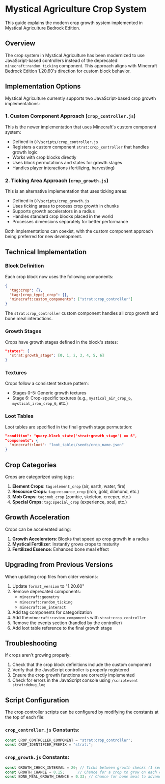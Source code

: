 # Mystical Agriculture Crop System

This guide explains the modern crop growth system implemented in Mystical Agriculture Bedrock Edition.

## Overview

The crop system in Mystical Agriculture has been modernized to use JavaScript-based controllers instead of the deprecated `minecraft:random_ticking` component. This approach aligns with Minecraft Bedrock Edition 1.20.60's direction for custom block behavior.

## Implementation Options

Mystical Agriculture currently supports two JavaScript-based crop growth implementations:

### 1. Custom Component Approach (`crop_controller.js`)

This is the newer implementation that uses Minecraft's custom component system:

- Defined in `BP/scripts/crop_controller.js`
- Registers a custom component `strat:crop_controller` that handles growth logic
- Works with crop blocks directly
- Uses block permutations and states for growth stages
- Handles player interactions (fertilizing, harvesting)

### 2. Ticking Area Approach (`crop_growth.js`)

This is an alternative implementation that uses ticking areas:

- Defined in `BP/scripts/crop_growth.js`
- Uses ticking areas to process crop growth in chunks
- Supports growth accelerators in a radius
- Handles standard crop blocks placed in the world
- Processes dimensions separately for better performance

Both implementations can coexist, with the custom component approach being preferred for new development.

## Technical Implementation

### Block Definition

Each crop block now uses the following components:

```json
{
  "tag:crop": {},
  "tag:[crop_type]_crop": {},
  "minecraft:custom_components": ["strat:crop_controller"]
}
```

The `strat:crop_controller` custom component handles all crop growth and bone meal interactions.

### Growth Stages

Crops have growth stages defined in the block's states:

```json
"states": {
  "strat:growth_stage": [0, 1, 2, 3, 4, 5, 6]
}
```

### Textures

Crops follow a consistent texture pattern:
- Stages 0-5: Generic growth textures
- Stage 6: Crop-specific textures (e.g., `mystical_air_crop_6`, `mystical_iron_crop_6`, etc.)

### Loot Tables

Loot tables are specified in the final growth stage permutation:

```json
"condition": "query.block_state('strat:growth_stage') == 6",
"components": {
  "minecraft:loot": "loot_tables/seeds/crop_name.json"
}
```

## Crop Categories

Crops are categorized using tags:

1. **Element Crops**: `tag:element_crop` (air, earth, water, fire)
2. **Resource Crops**: `tag:resource_crop` (iron, gold, diamond, etc.)
3. **Mob Crops**: `tag:mob_crop` (zombie, skeleton, creeper, etc.)
4. **Special Crops**: `tag:special_crop` (experience, soul, etc.)

## Growth Acceleration

Crops can be accelerated using:

1. **Growth Accelerators**: Blocks that speed up crop growth in a radius
2. **Mystical Fertilizer**: Instantly grows crops to maturity
3. **Fertilized Essence**: Enhanced bone meal effect

## Upgrading from Previous Versions

When updating crop files from older versions:

1. Update `format_version` to "1.20.60"
2. Remove deprecated components:
   - `minecraft:geometry`
   - `minecraft:random_ticking`
   - `minecraft:on_interact`
3. Add tag components for categorization
4. Add the `minecraft:custom_components` with `strat:crop_controller`
5. Remove the events section (handled by the controller)
6. Add loot table reference to the final growth stage

## Troubleshooting

If crops aren't growing properly:

1. Check that the crop block definitions include the custom component
2. Verify that the JavaScript controller is properly registered
3. Ensure the crop growth functions are correctly implemented
4. Check for errors in the JavaScript console using `/scriptevent strat:debug_log`

## Script Configuration

The crop controller scripts can be configured by modifying the constants at the top of each file:

### `crop_controller.js` Constants:
```javascript
const CROP_CONTROLLER_COMPONENT = "strat:crop_controller";
const CROP_IDENTIFIER_PREFIX = "strat:";
```

### `crop_growth.js` Constants:
```javascript
const GROWTH_CHECK_INTERVAL = 20; // Ticks between growth checks (1 second)
const GROWTH_CHANCE = 0.15;      // Chance for a crop to grow on each check
const BONE_MEAL_GROWTH_CHANCE = 0.33; // Chance for bone meal to advance growth
